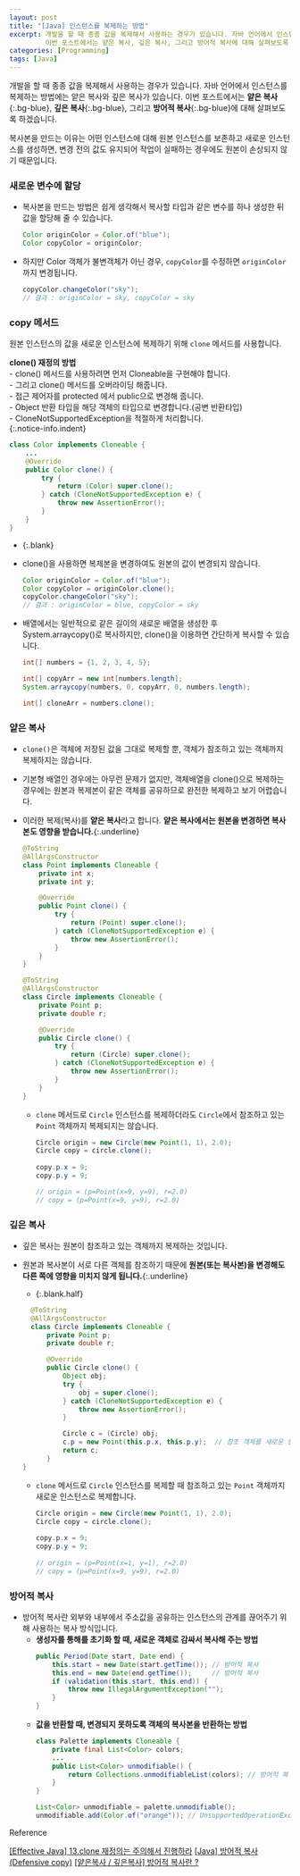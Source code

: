 ```yaml
---
layout: post
title: "[Java] 인스턴스를 복제하는 방법"
excerpt: 개발을 할 때 종종 값을 복제해서 사용하는 경우가 있습니다. 자바 언어에서 인스턴스를 복제하는 방법에는 얕은 복사와 깊은 복사가 있습니다.
         이번 포스트에서는 얕은 복사, 깊은 복사, 그리고 방어적 복사에 대해 살펴보도록 하겠습니다.
categories: [Programming]
tags: [Java]
---
```


개발을 할 때 종종 값을 복제해서 사용하는 경우가 있습니다. 자바 언어에서 인스턴스를 복제하는 방법에는 얕은 복사와 깊은 복사가 있습니다. 
이번 포스트에서는 **얕은 복사**{:.bg-blue}, **깊은 복사**{:.bg-blue}, 그리고 **방어적 복사**{:.bg-blue}에 대해 살펴보도록 하겠습니다.

복사본을 만드는 이유는 어떤 인스턴스에 대해 원본 인스턴스를 보존하고 새로운 인스턴스를 생성하면, 변경 전의 값도 유지되어 작업이 실패하는 경우에도 원본이 손상되지 않기 때문입니다.

### 새로운 변수에 할당
- 복사본을 만드는 방법은 쉽게 생각해서 복사할 타입과 같은 변수를 하나 생성한 뒤 값을 할당해 줄 수 있습니다.
  ```java
  Color originColor = Color.of("blue");
  Color copyColor = originColor;
  ```
- 하지만 Color 객체가 불변객체가 아닌 경우, `copyColor`를 수정하면 `originColor`까지 변경됩니다.
  ```java
  copyColor.changeColor("sky");
  // 결과 : originColor = sky, copyColor = sky
  ```

### copy 메서드
원본 인스턴스의 값을 새로운 인스턴스에 복제하기 위해 `clone` 메서드를 사용합니다.  

**clone() 재정의 방법**  
  \- clone() 메서드를 사용하려면 먼저 Cloneable을 구현해야 합니다.  
  \- 그리고 clone() 메서드를 오버라이딩 해줍니다.  
  \- 접근 제어자를 protected 에서 public으로 변경해 줍니다.  
  \- Object 반환 타입을 해당 객체의 타입으로 변경합니다.(공변 반환타입)  
  \- CloneNotSupportedException을 적절하게 처리합니다.  
{:.notice-info.indent}

  ```java
  class Color implements Cloneable {
      ...
      @Override 
      public Color clone() {
          try {
              return (Color) super.clone();
          } catch (CloneNotSupportedException e) {
              throw new AssertionError();
          }
      }
  }
  ```

- {:.blank}
- clone()을 사용하면 복제본을 변경하여도 원본의 값이 변경되지 않습니다.

  ```java
  Color originColor = Color.of("blue");
  Color copyColor = originColor.clone();
  copyColor.changeColor("sky");
  // 결과 : originColor = blue, copyColor = sky
  ``` 

- 배열에서는 일반적으로 같은 길이의 새로운 배열을 생성한 후 System.arraycopy()로 복사하지만, clone()을 이용하면 간단하게 복사할 수 있습니다.

  ```java
  int[] numbers = {1, 2, 3, 4, 5};

  int[] copyArr = new int[numbers.length];
  System.arraycopy(numbers, 0, copyArr, 0, numbers.length);
  
  int[] cloneArr = numbers.clone();
  ``` 

### 얕은 복사
- `clone()`은 객체에 저장된 값을 그대로 복제할 뿐, 객체가 참조하고 있는 객체까지 복제하지는 않습니다.
- 기본형 배열인 경우에는 아무런 문제가 없지만, 객체배열을 clone()으로 복제하는 경우에는 원본과 복제본이 같은 객체를 공유하므로 완전한 복제하고 보기 어렵습니다.
- 이러한 복제(복사)를 **얕은 복사**라고 합니다. **얕은 복사에서는 원본을 변경하면 복사본도 영향을 받습니다.**{:.underline}

  ```java
  @ToString
  @AllArgsConstructor
  class Point implements Cloneable {
      private int x;
      private int y;

      @Override
      public Point clone() {
          try {
              return (Point) super.clone();
          } catch (CloneNotSupportedException e) {
              throw new AssertionError();
          }
      }
  }
  ``` 
  ```java
  @ToString
  @AllArgsConstructor
  class Circle implements Cloneable {
      private Point p;
      private double r;

      @Override
      public Circle clone() {
          try {
              return (Circle) super.clone();
          } catch (CloneNotSupportedException e) {
              throw new AssertionError();
          }
      }
  }
  ```
  
  - `clone` 메서드로 `Circle` 인스턴스를 복제하더라도 `Circle`에서 참조하고 있는 `Point` 객체까지 복제되지는 않습니다.
    
    ```java
    Circle origin = new Circle(new Point(1, 1), 2.0);
    Circle copy = circle.clone();
      
    copy.p.x = 9;
    copy.p.y = 9;
    
    // origin = (p=Point(x=9, y=9), r=2.0)
    // copy = (p=Point(x=9, y=9), r=2.0)
    ```


### 깊은 복사
- 깊은 복사는 원본이 참조하고 있는 객체까지 복제하는 것입니다.
- 원본과 복사본이 서로 다른 객체를 참조하기 때문에 **원본(또는 복사본)을 변경해도 다른 쪽에 영향을 미치지 않게 됩니다.**{:.underline}
  - {:.blank.half}
  
  ```java
    @ToString
    @AllArgsConstructor
    class Circle implements Cloneable {
        private Point p;
        private double r;

        @Override
        public Circle clone() {
            Object obj;
            try {
                obj = super.clone();
            } catch (CloneNotSupportedException e) {
                throw new AssertionError();
            }

            Circle c = (Circle) obj;
            c.p = new Point(this.p.x, this.p.y);  // 참조 객체를 새로운 인스턴스로 생성
            return c;
        }
  }
  ```

  - `clone` 메서드로 `Circle` 인스턴스를 복제할 때 참조하고 있는 `Point` 객체까지 새로운 인스턴스로 복제합니다.

    ```java
    Circle origin = new Circle(new Point(1, 1), 2.0);
    Circle copy = circle.clone();
        
    copy.p.x = 9;
    copy.p.y = 9;
      
    // origin = (p=Point(x=1, y=1), r=2.0)
    // copy = (p=Point(x=9, y=9), r=2.0)
    ```
  


### 방어적 복사
- 방어적 복사란 외부와 내부에서 주소값을 공유하는 인스턴스의 관계를 끊어주기 위해 사용하는 복사 방식입니다.
  - **생성자를 통해를 초기화 할 때, 새로운 객체로 감싸서 복사해 주는 방법**
    ```java
    public Period(Date start, Date end) {
        this.start = new Date(start.getTime()); // 방어적 복사
        this.end = new Date(end.getTime());     // 방어적 복사
        if (validation(this.start, this.end)) {
            throw new IllegalArgumentException("");
        }
    }
    ```
  - **값을 반환할 때, 변경되지 못하도록 객체의 복사본을 반환하는 방법**
    ```java
    class Palette implements Cloneable {
        private final List<Color> colors;
        ...
        public List<Color> unmodifiable() {
            return Collections.unmodifiableList(colors); // 방어적 복
        }
    }
    ```
    ```java
    List<Color> unmodifiable = palette.unmodifiable();
    unmodifiable.add(Color.of("orange")); // UnsupportedOperationException 발생!
    ```



<div class="post-reference">
   <p>Reference</p>
   <a href="https://github.com/pageprologue/study-effective-java/blob/main/heejin/docs/chapter3/item_13.md">[Effective Java] 13.clone 재정의는 주의해서 진행하라</a>
   <a href="https://velog.io/@max9106/Java-%EB%B0%A9%EC%96%B4%EC%A0%81-%EB%B3%B5%EC%82%ACDefensive-copy">[Java] 방어적 복사(Defensive copy)</a>
   <a href="https://velog.io/@miot2j/%EC%96%95%EC%9D%80%EB%B3%B5%EC%82%AC-%EA%B9%8A%EC%9D%80%EB%B3%B5%EC%82%AC-%EB%B0%A9%EC%96%B4%EC%A0%81-%EB%B3%B5%EC%82%AC%EB%9E%80">[얕은복사 / 깊은복사] 방어적 복사란 ?</a>
</div>

